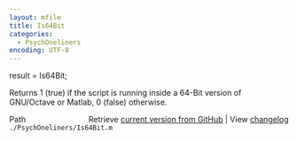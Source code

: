 ```yaml
---
layout: mfile
title: Is64Bit
categories:
  - PsychOneliners
encoding: UTF-8
---
```


result = Is64Bit;

Returns 1 (true) if the script is running inside a 64-Bit version of
GNU/Octave or Matlab, 0 (false) otherwise.



<div class="code_header" style="text-align:right;">
  <span style="float:left;">Path&nbsp;&nbsp;</span> <span class="counter">Retrieve <a href=
  "https://raw.github.com/Psychtoolbox-3/Psychtoolbox-3/beta/./PsychOneliners/Is64Bit.m">current version from GitHub</a> | View <a href=
  "https://github.com/Psychtoolbox-3/Psychtoolbox-3/commits/beta/./PsychOneliners/Is64Bit.m">changelog</a></span>
</div>
<div class="code">
  <code>./PsychOneliners/Is64Bit.m</code>
</div>

